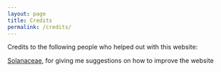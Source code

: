 ```yaml
---
layout: page
title: Credits
permalink: /credits/
---
```


Credits to the following people who helped out with this website:

[Solanaceae](https://solanaceae.xyz/), for giving me suggestions on how to improve the website
